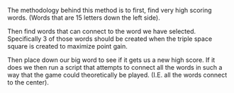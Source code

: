 The methodology behind this method is to first, find very high scoring words.
(Words that are 15 letters down the left side).

Then find words that can connect to the word we have selected. Specifically 3 of
those words should be created when the triple space square is created to
maximize point gain.

Then place down our big word to see if it gets us a new high score. If it does
we then run a script that attempts to connect all the words in such a way that 
the game could theoretically be played. (I.E. all the words connect to the 
center).